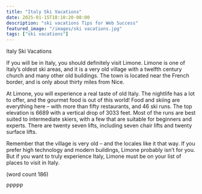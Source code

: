 ```yaml
---
title: "Italy Ski Vacations"
date: 2025-01-15T18:10:20-08:00
description: "ski vacations Tips for Web Success"
featured_image: "/images/ski vacations.jpg"
tags: ["ski vacations"]
---
```


Italy Ski Vacations

If you will be in Italy, you should definitely visit 
Limone. Limone is one of Italy’s oldest ski areas, 
and it is a very old village with a twelfth century 
church and many other old buildings. The town is 
located near the French border, and is only about 
thirty miles from Nice. 

At Limone, you will experience a real taste of old 
Italy. The nightlife has a lot to offer, and the gourmet 
food is out of this world! Food and skiing are 
everything here – with more than fifty restaurants, 
and 46 ski runs. The top elevation is 6689 with a 
vertical drop of 3033 feet. Most of the runs are best 
suited to intermediate skiers, with a few that are 
suitable for beginners and experts. There are twenty 
seven lifts, including seven chair lifts and twenty 
surface lifts.

Remember that the village is very old – and the 
locales like it that way. If you prefer high technology 
and modern buildings, Limone probably isn’t for you. 
But if you want to truly experience Italy, Limone 
must be on your list of places to visit in Italy. 

(word count 186)

PPPPP

